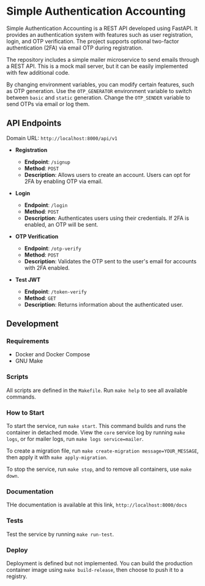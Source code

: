 # Simple Authentication Accounting

Simple Authentication Accounting is a REST API developed using FastAPI. It provides an authentication system with features such as user registration, login, and OTP verification. The project supports optional two-factor authentication (2FA) via email OTP during registration.

The repository includes a simple mailer microservice to send emails through a REST API. This is a mock mail server, but it can be easily implemented with few additional code.

By changing environment variables, you can modify certain features, such as OTP generation. Use the `OTP_GENERATOR` environment variable to switch between `basic` and `static` generation. Change the `OTP_SENDER` variable to send OTPs via email or log them.

## API Endpoints

Domain URL: `http://localhost:8000/api/v1`

- **Registration**

  - **Endpoint**: `/signup`
  - **Method**: `POST`
  - **Description**: Allows users to create an account. Users can opt for 2FA by enabling OTP via email.

- **Login**

  - **Endpoint**: `/login`
  - **Method**: `POST`
  - **Description**: Authenticates users using their credentials. If 2FA is enabled, an OTP will be sent.

- **OTP Verification**

  - **Endpoint**: `/otp-verify`
  - **Method**: `POST`
  - **Description**: Validates the OTP sent to the user's email for accounts with 2FA enabled.

- **Test JWT**
  - **Endpoint**: `/token-verify`
  - **Method**: `GET`
  - **Description**: Returns information about the authenticated user.

## Development

### Requirements

- Docker and Docker Compose
- GNU Make

### Scripts

All scripts are defined in the `Makefile`. Run `make help` to see all available commands.

### How to Start

To start the service, run `make start`. This command builds and runs the container in detached mode. View the `core` service log by running `make logs`, or for mailer logs, run `make logs service=mailer`.

To create a migration file, run `make create-migration message=YOUR_MESSAGE`, then apply it with `make apply-migration`.

To stop the service, run `make stop`, and to remove all containers, use `make down`.

### Documentation

THe documentation is available at this link, `http://localhost:8000/docs`

### Tests

Test the service by running `make run-test`.

### Deploy

Deployment is defined but not implemented. You can build the production container image using `make build-release`, then choose to push it to a registry.
